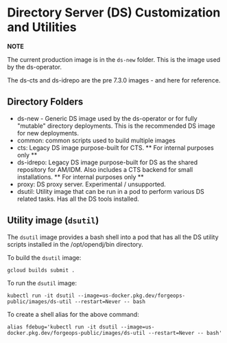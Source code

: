 # Directory Server (DS) Customization and Utilities

**NOTE**

The current production image is in the `ds-new` folder. This is the image used by the ds-operator.

The ds-cts and ds-idrepo are the pre 7.3.0 images - and here for reference.

## Directory Folders

* ds-new - Generic DS image used by the ds-operator or for fully "mutable" directory deployments. This is
the recommended DS image for new deployments.
* common: common scripts used to build multiple images
* cts:  Legacy DS image purpose-built for CTS. ** For internal purposes only **
* ds-idrepo: Legacy DS image purpose-built for DS as the shared repository for AM/IDM. Also includes a CTS backend for small installations. ** For internal purposes only **
* proxy: DS proxy server. Experimental / unsupported.
* dsutil:  Utility image that can be run in a pod to perform various DS related tasks. Has all the DS tools installed.

## Utility image (`dsutil`)

The `dsutil` image provides a bash shell into a pod that has all the DS utility scripts installed in the /opt/opendj/bin directory.

To build the `dsutil` image:

```
gcloud builds submit .
```

To run the `dsutil` image:

```
kubectl run -it dsutil --image=us-docker.pkg.dev/forgeops-public/images/ds-util --restart=Never -- bash
```

To create a shell alias for the above command:

```
alias fdebug='kubectl run -it dsutil --image=us-docker.pkg.dev/forgeops-public/images/ds-util --restart=Never -- bash'
```
